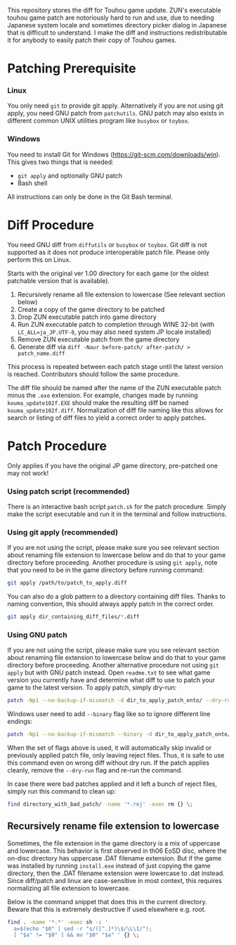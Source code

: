 This repository stores the diff for Touhou game update. ZUN's executable touhou game patch are notoriously hard to run and use, due to needing Japanese system locale and sometimes directory picker dialog in Japanese that is difficult to understand. I make the diff and instructions redistributable it for anybody to easily patch their copy of Touhou games.

# Patching Prerequisite
### Linux
You only need `git` to provide git apply. Alternatively if you are not using git apply, you need GNU patch from `patchutils`. GNU patch may also exists in different common UNIX utilities program like `busybox` or `toybox`.

### Windows
You need to install Git for Windows (https://git-scm.com/downloads/win). This gives two things that is needed:
- `git apply` and optionally GNU patch
- Bash shell

All instructions can only be done in the Git Bash terminal.

# Diff Procedure
You need GNU diff from `diffutils` or `busybox` or `toybox`. Git diff is not supported as it does not produce interoperable patch file. Please only perform this on Linux.

Starts with the original ver 1.00 directory for each game (or the oldest patchable version that is available).

1. Recursively rename all file extension to lowercase (See relevant section below)
2. Create a copy of the game directory to be patched
3. Drop ZUN executable patch into game directory
4. Run ZUN executable patch to completion through WINE 32-bit (with `LC_ALL=ja_JP.UTF-8`, you may also need system JP locale installed)
5. Remove ZUN executable patch from the game directory
6. Generate diff via `diff -Naur before-patch/ after-patch/ > patch_name.diff`

This process is repeated between each patch stage until the latest version is reached. Contributors should follow the same procedure.

The diff file should be named after the name of the ZUN executable patch minus the `.exe` extension. For example, changes made by running `kouma_update102f.EXE` should make the resulting diff be named `kouma_update102f.diff`. Normalization of diff file naming like this allows for search or listing of diff files to yield a correct order to apply patches.

# Patch Procedure
Only applies if you have the original JP game directory, pre-patched one may not work!

### Using patch script (recommended)
There is an interactive bash script `patch.sh` for the patch procedure. Simply make the script executable and run it in the terminal and follow instructions.

### Using git apply (recommended)
If you are not using the script, please make sure you see relevant section about renaming file extension to lowercase below and do that to your game directory before proceeding. Another procedure is using `git apply`, note that you need to be in the game directory before running command:
```sh
git apply /path/to/patch_to_apply.diff
```
You can also do a glob pattern to a directory containing diff files. Thanks to naming convention, this should always apply patch in the correct order.
```sh
git apply dir_containing_diff_files/*.diff
```

### Using GNU patch
If you are not using the script, please make sure you see relevant section about renaming file extension to lowercase below and do that to your game directory before proceeding. Another alternative procedure not using `git apply` but with GNU patch instead.
Open `readme.txt` to see what game version you currently have and determine what diff to use to patch your game to the latest version. To apply patch, simply dry-run:
```sh
patch -Np1 --no-backup-if-mismatch -d dir_to_apply_patch_onto/ --dry-run < patch_to_apply.diff
```

Windows user need to add `--binary` flag like so to ignore different line endings:
```sh
patch -Np1 --no-backup-if-mismatch --binary -d dir_to_apply_patch_onto/ --dry-run < patch_to_apply.diff
```

When the set of flags above is used, it will automatically skip invalid or previously applied patch file, only leaving reject files. Thus, it is safe to use this command even on wrong diff without dry run. If the patch applies cleanly, remove the `--dry-run` flag and re-run the command.

In case there were bad patches applied and it left a bunch of reject files, simply run this command to clean up:
```sh
find directory_with_bad_patch/ -name '*.rej' -exec rm {} \;
```

## Recursively rename file extension to lowercase
Sometimes, the file extension in the game directory is a mix of uppercase and lowercase. This behavior is first observed in th06 EoSD disc, where the on-disc directory has uppercase .DAT filename extension. But if the game was installed by running `install.exe` instead of just copying the game directory, then the .DAT filename extension were lowercase to .dat instead. Since diff/patch and linux are case-sensitive in most context, this requires normalizing all file extension to lowercase.

Below is the command snippet that does this in the current directory. Beware that this is extremely destructive if used elsewhere e.g. root.
```sh
find . -name '*.*' -exec sh -c '
  a=$(echo "$0" | sed -r "s/([^.]*)\$/\L\1/");
  [ "$a" != "$0" ] && mv "$0" "$a" ' {} \;
```
